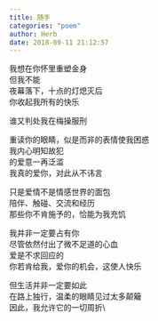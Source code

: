 ```yaml
---
title: 随手
categories: "poem"
author: Herb
date: 2018-09-11 21:12:57
---
```

我想在你怀里重塑金身\
但我不能\
夜幕落下，十点的灯熄灭后\
你收起我所有的快乐

谁又判处我在梅操服刑

重读你的眼睛，似是而非的表情使我困惑\
我内心明知故犯\
的爱意一再泛滥\
我真的爱你，对此从不讳言

只是爱情不是情感世界的面包\
陪伴、触碰、交流和经历\
那些你不肯施予的，恰能为我充饥

我并非一定要占有你\
尽管依然付出了微不足道的心血\
爱是不求回应的\
你若肯给我，爱你的机会，这使人快乐

但生活并非一定要如此\
在路上独行，温柔的眼睛见过太多颠簸\
因此，我允许它的一切周折\
